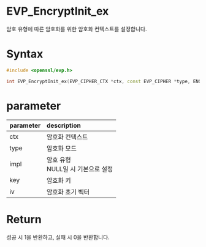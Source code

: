 # EVP_EncryptInit_ex

암호 유형에 따른 암호화를 위한 암호화 컨텍스트를 설정합니다.

# **Syntax**

```c++
#include <openssl/evp.h>

int EVP_EncryptInit_ex(EVP_CIPHER_CTX *ctx, const EVP_CIPHER *type, ENGINE *impl, const unsigned char *key, const unsigned char *iv);
```

# **parameter**

| parameter | description |
| :---      | :--- |
| ctx | 암호화 컨텍스트 |
| type | 암호화 모드 |
| impl | 암호 유형<br>NULL일 시 기본으로 설정 |
| key | 암호화 키 |
| iv | 암호화 초기 벡터 |

# **Return**

성공 시 1을 반환하고, 실패 시 0을 반환합니다.